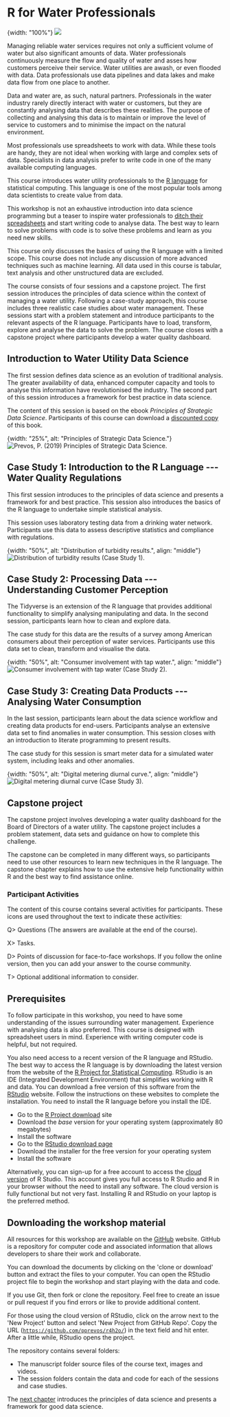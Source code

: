 # R for Water Professionals
{width: "100%"}
![](resources/session0/r4h2o-logo.png)

Managing reliable water services requires not only a sufficient volume of water but also significant amounts of data. Water professionals continuously measure the flow and quality of water and asses how customers perceive their service. Water utilities are awash, or even flooded with data. Data professionals use data pipelines and data lakes and make data flow from one place to another.

Data and water are, as such, natural partners. Professionals in the water industry rarely directly interact with water or customers, but they are constantly analysing data that describes these realities. The purpose of collecting and analysing this data is to maintain or improve the level of service to customers and to minimise the impact on the natural environment.

Most professionals use spreadsheets to work with data. While these tools are handy, they are not ideal when working with large and complex sets of data. Specialists in data analysis prefer to write code in one of the many available computing languages. 

This course introduces water utility professionals to the [R language](https://en.wikipedia.org/wiki/R_(programming_language)) for statistical computing. This language is one of the most popular tools among data scientists to create value from data. 

This workshop is not an exhaustive introduction into data science programming but a teaser to inspire water professionals to [ditch their spreadsheets](https://lucidmanager.org/spreadsheets-for-data-science/) and start writing code to analyse data. The best way to learn to solve problems with code is to solve these problems and learn as you need new skills.

This course only discusses the basics of using the R language with a limited scope. This course does not include any discussion of more advanced techniques such as machine learning. All data used in this course is tabular, text analysis and other unstructured data are excluded.

The course consists of four sessions and a capstone project. The first session introduces the principles of data science within the context of managing a water utility.  Following a case-study approach, this course includes three realistic case studies about water management. These sessions start with a problem statement and introduce participants to the relevant aspects of the R language. Participants have to load, transform, explore and analyse the data to solve the problem. The course closes with a capstone project where participants develop a water quality dashboard.

## Introduction to Water Utility Data Science
The first session defines data science as an evolution of traditional analysis. The greater availability of data, enhanced computer capacity and tools to analyse this information have revolutionised the industry. The second part of this session introduces a framework for best practice in data science.

The content of this session is based on the ebook *Principles of Strategic Data Science*. Participants of this course can download a [discounted copy](http://leanpub.com/strategic_data_science/c/r4h2o) of this book.

{width: "25%", alt: "Principles of Strategic Data Science."}
![Prevos, P. (2019) Principles of Strategic Data Science.](resources/session0/StrategicDataScience.jpg)

## Case Study 1: Introduction to the R Language --- Water Quality Regulations
This first session introduces to the principles of data science and presents a framework for and best practice. This session also introduces the basics of the R language to undertake simple statistical analysis.

This session uses laboratory testing data from a drinking water network. Participants use this data to assess descriptive statistics and compliance with regulations.

{width: "50%", alt: "Distribution of turbidity results.", align: "middle"}
![Distribution of turbidity results (Case Study 1).](resources/session0/turbidity.png)

## Case Study 2: Processing Data --- Understanding Customer Perception
The Tidyverse is an extension of the R language that provides additional functionality to simplify analysing manipulating and data. In the second session, participants learn how to clean and explore data.

The case study for this data are the results of a survey among American consumers about their perception of water services. Participants use this data set to clean, transform and visualise the data.

{width: "50%", alt: "Consumer involvement with tap water.", align: "middle"}
![Consumer involvement with tap water (Case Study 2).](resources/session0/involvement.png)

## Case Study 3: Creating Data Products --- Analysing Water Consumption
In the last session, participants learn about the data science workflow and creating data products for end-users. Participants analyse an extensive data set to find anomalies in water consumption. This session closes with an introduction to literate programming to present results.

The case study for this session is smart meter data for a simulated water system, including leaks and other anomalies.

{width: "50%", alt: "Digital metering diurnal curve.", align: "middle"}
![Digital metering diurnal curve (Case Study 3).](resources/session0/diurnal.png)


## Capstone project
The capstone project involves developing a water quality dashboard for the Board of Directors of a water utility. The capstone project includes a problem statement, data sets and guidance on how to complete this challenge.

The capstone can be completed in many different ways, so participants need to use other resources to learn new techniques in the R language. The capstone chapter explains how to use the extensive help functionality within R and the best way to find assistance online.

### Participant Activities
The content of this course contains several activities for participants. These icons are used throughout the text to indicate these activities:

Q> Questions (The answers are available at the end of the course).

X> Tasks.

D> Points of discussion for face-to-face workshops. If you follow the online version, then you can add your answer to the course community.

T> Optional additional information to consider.

## Prerequisites
To follow participate in this workshop, you need to have some understanding of the issues surrounding water management. Experience with analysing data is also preferred. This course is designed with spreadsheet users in mind. Experience with writing computer code is helpful, but not required. 

You also need access to a recent version of the R language and RStudio. The best way to access the R language is by downloading the latest version from the website of the [R Project for Statistical Computing](https://www.r-project.org/). RStudio is an IDE (Integrated Development Environment) that simplifies working with R and data. You can download a free version of this software from the [RStudio](https://www.rstudio.com/) website. Follow the instructions on these websites to complete the installation. You need to install the R language before you install the IDE.

* Go to the [R Project download](https://cran.r-project.org/) site
* Download the *base* version for your operating system (approximately 80 megabytes)
* Install the software
* Go to the [RStudio download page](https://www.rstudio.com/products/rstudio/download/)
* Download the installer for the free version for your operating system
* Install the software

Alternatively, you can sign-up for a free account to access the [cloud version](https://rstudio.cloud/) of R Studio. This account gives you full access to R Studio and R in your browser without the need to install any software. The cloud version is fully functional but not very fast. Installing R and RStudio on your laptop is the preferred method.

## Downloading the workshop material
All resources for this workshop are available on the [GitHub](https://github.com/pprevos/r4h2o/) website. GitHub is a repository for computer code and associated information that allows developers to share their work and collaborate.

You can download the documents by clicking on the 'clone or download' button and extract the files to your computer. You can open the RStudio project file to begin the workshop and start playing with the data and code.

If you use Git, then fork or clone the repository. Feel free to create an issue or pull request if you find errors or like to provide additional content.

For those using the cloud version of RStudio, click on the arrow next to the 'New Project' button and select 'New Project from GitHub Repo'. Copy the URL ([`https://github.com/pprevos/r4h2o/`](https://github.com/pprevos/r4h2o/)) in the text field and hit enter. After a little while, RStudio opens the project.

The repository contains several folders:

* The manuscript folder source files of the course text, images and videos.
* The session folders contain the data and code for each of the sessions and case studies.

The [next chapter](https://leanpub.com/courses/leanpub/R4H2O/read/2) introduces the principles of data science and presents a framework for good data science.
